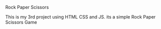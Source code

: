 Rock Paper Scissors

This is my 3rd project using HTML CSS and JS. its a simple Rock Paper Scissors Game

